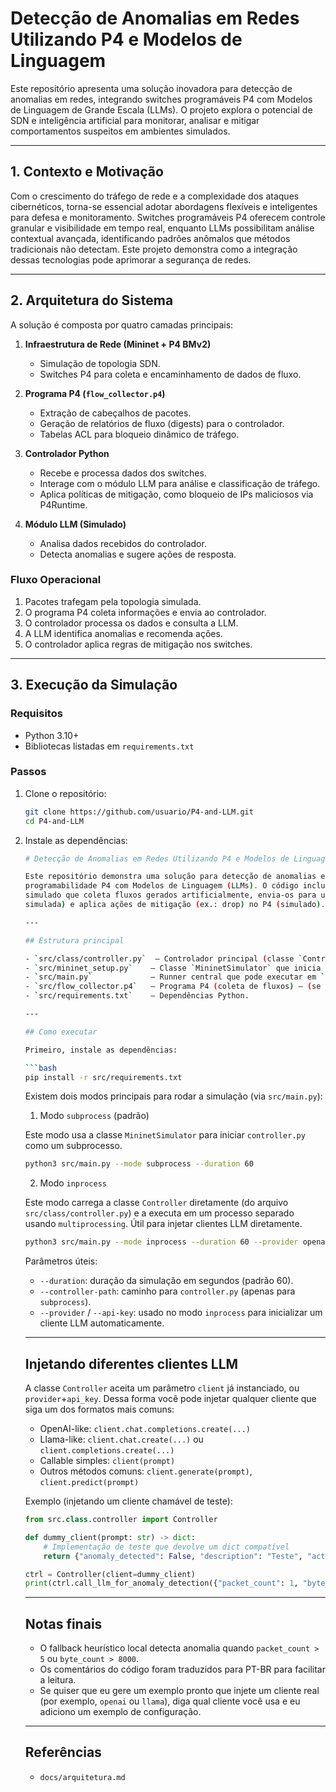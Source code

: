 # Detecção de Anomalias em Redes Utilizando P4 e Modelos de Linguagem
Este repositório apresenta uma solução inovadora para detecção de anomalias em redes, integrando switches programáveis P4 com Modelos de Linguagem de Grande Escala (LLMs). O projeto explora o potencial de SDN e inteligência artificial para monitorar, analisar e mitigar comportamentos suspeitos em ambientes simulados.

---

## 1. Contexto e Motivação

Com o crescimento do tráfego de rede e a complexidade dos ataques cibernéticos, torna-se essencial adotar abordagens flexíveis e inteligentes para defesa e monitoramento. Switches programáveis P4 oferecem controle granular e visibilidade em tempo real, enquanto LLMs possibilitam análise contextual avançada, identificando padrões anômalos que métodos tradicionais não detectam. Este projeto demonstra como a integração dessas tecnologias pode aprimorar a segurança de redes.

---

## 2. Arquitetura do Sistema

A solução é composta por quatro camadas principais:

1. **Infraestrutura de Rede (Mininet + P4 BMv2)**
    - Simulação de topologia SDN.
    - Switches P4 para coleta e encaminhamento de dados de fluxo.

2. **Programa P4 (`flow_collector.p4`)**
    - Extração de cabeçalhos de pacotes.
    - Geração de relatórios de fluxo (digests) para o controlador.
    - Tabelas ACL para bloqueio dinâmico de tráfego.

3. **Controlador Python**
    - Recebe e processa dados dos switches.
    - Interage com o módulo LLM para análise e classificação de tráfego.
    - Aplica políticas de mitigação, como bloqueio de IPs maliciosos via P4Runtime.

4. **Módulo LLM (Simulado)**
    - Analisa dados recebidos do controlador.
    - Detecta anomalias e sugere ações de resposta.

### Fluxo Operacional

1. Pacotes trafegam pela topologia simulada.
2. O programa P4 coleta informações e envia ao controlador.
3. O controlador processa os dados e consulta a LLM.
4. A LLM identifica anomalias e recomenda ações.
5. O controlador aplica regras de mitigação nos switches.

---

## 3. Execução da Simulação

### Requisitos

- Python 3.10+
- Bibliotecas listadas em `requirements.txt`

### Passos

1. Clone o repositório:
    ```bash
    git clone https://github.com/usuario/P4-and-LLM.git
    cd P4-and-LLM
    ```

2. Instale as dependências:
    ```bash
    # Detecção de Anomalias em Redes Utilizando P4 e Modelos de Linguagem

    Este repositório demonstra uma solução para detecção de anomalias em redes, integrando
    programabilidade P4 com Modelos de Linguagem (LLMs). O código inclui um controlador
    simulado que coleta fluxos gerados artificialmente, envia-os para uma LLM (real ou
    simulada) e aplica ações de mitigação (ex.: drop) no P4 (simulado).

    ---

    ## Estrutura principal

    - `src/class/controller.py`  — Controlador principal (classe `Controller`).
    - `src/mininet_setup.py`    — Classe `MininetSimulator` que inicia o `controller.py` como subprocesso.
    - `src/main.py`             — Runner central que pode executar em `subprocess` ou `inprocess`.
    - `src/flow_collector.p4`   — Programa P4 (coleta de fluxos) — (se aplicável).
    - `src/requirements.txt`    — Dependências Python.

    ---

    ## Como executar

    Primeiro, instale as dependências:

    ```bash
    pip install -r src/requirements.txt
    ```

    Existem dois modos principais para rodar a simulação (via `src/main.py`):

    1) Modo `subprocess` (padrão)

    Este modo usa a classe `MininetSimulator` para iniciar `controller.py` como um subprocesso.

    ```bash
    python3 src/main.py --mode subprocess --duration 60
    ```

    2) Modo `inprocess`

    Este modo carrega a classe `Controller` diretamente (do arquivo `src/class/controller.py`) e a executa
    em um processo separado usando `multiprocessing`. Útil para injetar clientes LLM diretamente.

    ```bash
    python3 src/main.py --mode inprocess --duration 60 --provider openai --api-key YOUR_KEY
    ```

    Parâmetros úteis:
    - `--duration`: duração da simulação em segundos (padrão 60).
    - `--controller-path`: caminho para `controller.py` (apenas para `subprocess`).
    - `--provider` / `--api-key`: usado no modo `inprocess` para inicializar um cliente LLM automaticamente.

    ---

    ## Injetando diferentes clientes LLM

    A classe `Controller` aceita um parâmetro `client` já instanciado, ou `provider`+`api_key`.
    Dessa forma você pode injetar qualquer cliente que siga um dos formatos mais comuns:

    - OpenAI-like: `client.chat.completions.create(...)`
    - Llama-like: `client.chat.create(...)` ou `client.completions.create(...)`
    - Callable simples: `client(prompt)`
    - Outros métodos comuns: `client.generate(prompt)`, `client.predict(prompt)`

    Exemplo (injetando um cliente chamável de teste):

    ```python
    from src.class.controller import Controller

    def dummy_client(prompt: str) -> dict:
        # Implementação de teste que devolve um dict compatível
        return {"anomaly_detected": False, "description": "Teste", "action": "none"}

    ctrl = Controller(client=dummy_client)
    print(ctrl.call_llm_for_anomaly_detection({"packet_count": 1, "byte_count": 100, "src_ip": "10.0.0.5"}))
    ```

    ---

    ## Notas finais

    - O fallback heurístico local detecta anomalia quando `packet_count > 5` ou `byte_count > 8000`.
    - Os comentários do código foram traduzidos para PT-BR para facilitar a leitura.
    - Se quiser que eu gere um exemplo pronto que injete um cliente real (por exemplo, `openai` ou `llama`), diga qual cliente você usa e eu adiciono um exemplo de configuração.

    ---

    ## Referências

    - `docs/arquitetura.md`



